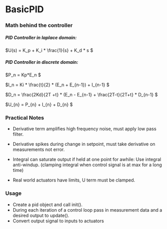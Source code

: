 # BasicPID

### Math behind the controller


##### PID Controller in laplace domain:
$U(s) = K_p + K_i * \frac{1}{s} + K_d * s $

##### PID Controller in discrete domain:
$P_n = Kp*E_n $

$I_n = Ki * \frac{t}{2} * (E_n + E_{n-1}) + I_{n-1} $

$D_n = \frac{2Kd}{2T +t} * (E_n - E_{n-1} + \frac{2T-t}{2T+t} * D_{n-1} $

$U_{n} = P_{n} + I_{n} + D_{n} $

### Practical Notes
- Derivative term amplifies high frequency noise, must apply low pass filter.
- Derivative spikes during change in setpoint, must take derivative on measurements not error.

- Integral can saturate output if held at one point for awhile: Use integral anti-windup. (clamping integral when control signal is at max for a long time)

- Real world actuators have limits, U term must be clamped.


### Usage
- Create a pid object and call init().
- During each iteration of a control loop pass in measurement data and a desired output to update().
- Convert output signal to inputs to actuators
